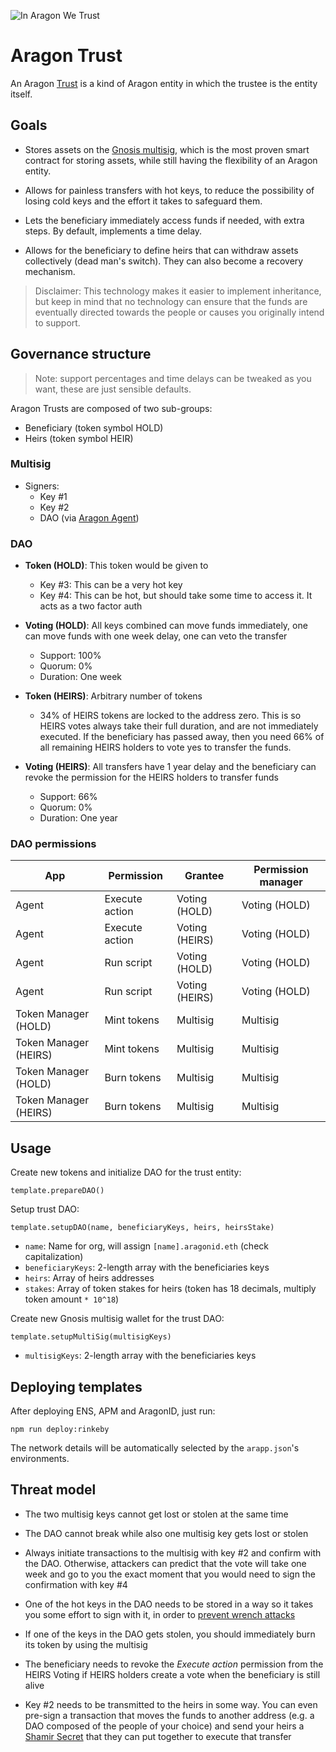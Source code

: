 ![In Aragon We Trust](https://cdn-images-1.medium.com/max/1400/1*ycnh8TX8JkIor7wflKH3Vw.jpeg)

# Aragon Trust

An Aragon [Trust](https://www.investopedia.com/terms/t/trust.asp) is a kind of Aragon entity in which the trustee is 
the entity itself.


## Goals

- Stores assets on the [Gnosis multisig](https://github.com/gnosis/MultiSigWallet), which is the most proven smart 
  contract for storing assets, while still having the flexibility of an Aragon entity.

- Allows for painless transfers with hot keys, to reduce the possibility of losing cold keys and the effort it takes to 
  safeguard them.

- Lets the beneficiary immediately access funds if needed, with extra steps. By default, implements a time delay.

- Allows for the beneficiary to define heirs that can withdraw assets collectively (dead man's switch). They can also 
  become a recovery mechanism.

> Disclaimer: This technology makes it easier to implement inheritance, but keep in mind that no technology can ensure 
that the funds are eventually directed towards the people or causes you originally intend to support.


## Governance structure

> Note: support percentages and time delays can be tweaked as you want, these are just sensible defaults.

Aragon Trusts are composed of two sub-groups:

- Beneficiary (token symbol HOLD)
- Heirs (token symbol HEIR)


### Multisig

- Signers:
  - Key #1
  - Key #2
  - DAO (via [Aragon Agent](https://blog.aragon.one/aragon-agent-beta-release/))
  

### DAO

- **Token (HOLD)**: This token would be given to
  - Key #3: This can be a very hot key
  - Key #4: This can be hot, but should take some time to access it. It acts as a two factor auth

- **Voting (HOLD)**: All keys combined can move funds immediately, one can move funds with one week delay, one can veto the transfer
  - Support: 100%
  - Quorum: 0%
  - Duration: One week
  
- **Token (HEIRS)**: Arbitrary number of tokens
  - 34% of HEIRS tokens are locked to the address zero. This is so HEIRS votes always take their full duration, and are 
    not immediately executed. If the beneficiary has passed away, then you need 66% of all remaining HEIRS holders to 
    vote yes to transfer the funds.
  
- **Voting (HEIRS)**: All transfers have 1 year delay and the beneficiary can revoke the permission for the HEIRS holders to transfer funds
  - Support: 66%
  - Quorum: 0%
  - Duration: One year


### DAO permissions

| App                   | Permission     | Grantee        | Permission manager |
| --------------------- | -------------- | -------------- | ------------------ |
| Agent                 | Execute action | Voting (HOLD)  | Voting (HOLD)      |
| Agent                 | Execute action | Voting (HEIRS) | Voting (HOLD)      |
| Agent                 | Run script     | Voting (HOLD)  | Voting (HOLD)      |
| Agent                 | Run script     | Voting (HEIRS) | Voting (HOLD)      |
| Token Manager (HOLD)  | Mint tokens    | Multisig       | Multisig           |
| Token Manager (HEIRS) | Mint tokens    | Multisig       | Multisig           |
| Token Manager (HOLD)  | Burn tokens    | Multisig       | Multisig           |
| Token Manager (HEIRS) | Burn tokens    | Multisig       | Multisig           |


## Usage

Create new tokens and initialize DAO for the trust entity:

```
template.prepareDAO()
```

Setup trust DAO:

```
template.setupDAO(name, beneficiaryKeys, heirs, heirsStake)
```

- `name`: Name for org, will assign `[name].aragonid.eth` (check capitalization)
- `beneficiaryKeys`: 2-length array with the beneficiaries keys
- `heirs`: Array of heirs addresses 
- `stakes`: Array of token stakes for heirs (token has 18 decimals, multiply token amount `* 10^18`)

Create new Gnosis multisig wallet for the trust DAO:

```
template.setupMultiSig(multisigKeys)
```

- `multisigKeys`: 2-length array with the beneficiaries keys


## Deploying templates

After deploying ENS, APM and AragonID, just run:

```
npm run deploy:rinkeby
```

The network details will be automatically selected by the `arapp.json`'s environments.


## Threat model

- The two multisig keys cannot get lost or stolen at the same time

- The DAO cannot break while also one multisig key gets lost or stolen

- Always initiate transactions to the multisig with key #2 and confirm with the DAO. Otherwise, attackers can predict 
  that the vote will take one week and go to you the exact moment that you would need to sign the confirmation with key #4
  
- One of the hot keys in the DAO needs to be stored in a way so it takes you some effort to sign with it, in order to 
  [prevent wrench attacks](https://xkcd.com/538/)
  
- If one of the keys in the DAO gets stolen, you should immediately burn its token by using the multisig

- The beneficiary needs to revoke the *Execute action* permission from the HEIRS Voting if HEIRS holders create 
  a vote when the beneficiary is still alive
  
- Key #2 needs to be transmitted to the heirs in some way. You can even pre-sign a transaction that moves the funds to 
  another address (e.g. a DAO composed of the people of your choice) and send your heirs a 
  [Shamir Secret](https://en.wikipedia.org/wiki/Shamir%27s_Secret_Sharing) that they can put together to execute that transfer
